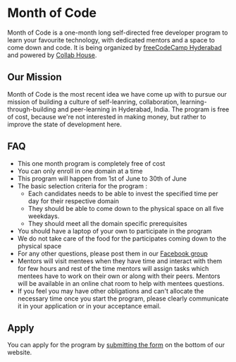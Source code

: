 # Month of Code 

Month of Code is a one-month long self-directed free developer program to learn your favourite technology, with dedicated mentors and a space to come down and code. It is being organized by [freeCodeCamp Hyderabad](https://www.facebook.com/groups/free.code.camp.hyderabad) and powered by [Collab House](https://www.facebook.com/collabhouse). 

## Our Mission 
Month of Code is the most recent idea we have come up with to pursue our mission of building a culture of self-leanring, collaboration, learning-through-building and peer-learning in Hyderabad, India. The program is free of cost, because we're not interested in making money, but rather to improve the state of development here.

## FAQ
- This one month program is completely free of cost
- You can only enroll in one domain at a time
- This program will happen from 1st of June to 30th of June
- The basic selection criteria for the program :
	- Each candidates needs to be able to invest the specified time per day for their respective domain
	- They should be able to come down to the physical space on all five weekdays.
	- They should meet all the domain specific prerequisites
- You should have a laptop of your own to participate in the program
- We do not take care of the food for the participates coming down to the physical space
- For any other questions, please post them in our [Facebook group](https://www.facebook.com/groups/free.code.camp.hyderabad)
- Mentors will visit mentees when they have time and interact with them for few hours and rest of the time mentors will assign tasks which mentees have to work on their own or along with their peers. Mentors will be available in an online chat room to help with mentees questions. 
- If you feel you may have other obligations and can't allocate the necessary time once you start the program, please clearly communicate it in your application or in your acceptance email. 

## Apply
You can apply for the program by [submitting the form](https://fcc-hyd.github.io/month-of-code/#form) on the bottom of our website. 
